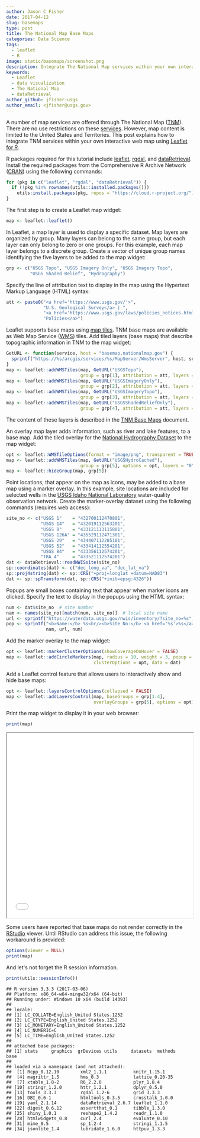```yaml
---
author: Jason C Fisher
date: 2017-04-12
slug: basemaps
type: post
title: The National Map Base Maps
categories: Data Science
tags:
  - leaflet
  - R
image: static/basemaps/screenshot.png
description: Integrate The National Map services within your own interactive web map using Leaflet for R.
keywords:
  - Leaflet
  - data visualization
  - The National Map
  - dataRetrieval
author_github: jfisher-usgs
author_email: <jfisher@usgs.gov>
---
```


A number of map services are offered through The National Map ([TNM](https://nationalmap.gov/)).
There are no use restrictions on these [services](https://viewer.nationalmap.gov/services/).
However, map content is limited to the United States and Territories.
This post explains how to integrate TNM services within your own interactive web map using
[Leaflet for R](https://rstudio.github.io/leaflet/).

R packages required for this tutorial include
[leaflet](https://CRAN.R-project.org/package=leaflet),
[rgdal](https://CRAN.R-project.org/package=rgdal), and
[dataRetrieval](https://CRAN.R-project.org/package=dataRetrieval).
Install the required packages from the Comprehensive R Archive Network ([CRAN](https://cran.r-project.org/))
using the following commands:


```r
for (pkg in c("leaflet", "rgdal", "dataRetrieval")) {
  if (!pkg %in% rownames(utils::installed.packages()))
    utils:install.packages(pkg, repos = "https://cloud.r-project.org/")
}
```


The first step is to create a Leaflet map widget:


```r
map <- leaflet::leaflet()
```


In Leaflet, a map layer is used to display a specific dataset.
Map layers are organized by group.
Many layers can belong to the same group, but each layer can only belong to zero or one groups.
For this example, each map layer belongs to a discrete group.
Create a vector of unique group names identifying the five layers to be added to the map widget:


```r
grp <- c("USGS Topo", "USGS Imagery Only", "USGS Imagery Topo",
         "USGS Shaded Relief", "Hydrography")
```

Specify the line of attribution text to display in the map using the Hypertext Markup Language (HTML) syntax:


```r
att <- paste0("<a href='https://www.usgs.gov/'>",
              "U.S. Geological Survey</a> | ",
              "<a href='https://www.usgs.gov/laws/policies_notices.html'>",
              "Policies</a>")
```

Leaflet supports base maps using [map tiles](https://www.mapbox.com/help/how-web-maps-work/).
TNM base maps are available as Web Map Service ([WMS](https://en.wikipedia.org/wiki/Web_Map_Service)) tiles.
Add tiled layers (base maps) that describe topographic information in TNM to the map widget:


```r
GetURL <- function(service, host = "basemap.nationalmap.gov") {
  sprintf("https://%s/arcgis/services/%s/MapServer/WmsServer", host, service)
}
map <- leaflet::addWMSTiles(map, GetURL("USGSTopo"),
                            group = grp[1], attribution = att, layers = "0")
map <- leaflet::addWMSTiles(map, GetURL("USGSImageryOnly"),
                            group = grp[2], attribution = att, layers = "0")
map <- leaflet::addWMSTiles(map, GetURL("USGSImageryTopo"),
                            group = grp[3], attribution = att, layers = "0")
map <- leaflet::addWMSTiles(map, GetURL("USGSShadedReliefOnly"),
                            group = grp[4], attribution = att, layers = "0")
```

The content of these layers is described in the
[TNM Base Maps](https://viewer.nationalmap.gov/help/3.0%20TNM%20Base%20Maps.htm) document.

An overlay map layer adds information, such as river and lake features, to a base map.
Add the tiled overlay for the [National Hydrography Dataset](https://nhd.usgs.gov/) to the map widget:


```r
opt <- leaflet::WMSTileOptions(format = "image/png", transparent = TRUE)
map <- leaflet::addWMSTiles(map, GetURL("USGSHydroCached"),
                            group = grp[5], options = opt, layers = "0")
map <- leaflet::hideGroup(map, grp[5])
```

Point locations, that appear on the map as icons, may be added to a base map using a marker overlay.
In this example, site locations are included for selected wells in the
[USGS Idaho National Laboratory](https://id.water.usgs.gov/INL/)
water-quality observation network.
Create the marker-overlay dataset using the following commands (requires web access):


```r
site_no <- c("USGS 1"    = "432700112470801",
             "USGS 14"   = "432019112563201",
             "USGS 8"    = "433121113115801",
             "USGS 126A" = "435529112471301",
             "USGS 29"   = "434407112285101",
             "USGS 52"   = "433414112554201",
             "USGS 84"   = "433356112574201",
             "TRA 4"     = "433521112574201")
dat <- dataRetrieval::readNWISsite(site_no)
sp::coordinates(dat) <- c("dec_long_va", "dec_lat_va")
sp::proj4string(dat) <- sp::CRS("+proj=longlat +datum=NAD83")
dat <- sp::spTransform(dat, sp::CRS("+init=epsg:4326"))
```

Popups are small boxes containing text that appear when marker icons are clicked.
Specify the text to display in the popups using the HTML syntax:


```r
num <- dat$site_no  # site number
nam <- names(site_no)[match(num, site_no)]  # local site name
url <- sprintf("https://waterdata.usgs.gov/nwis/inventory/?site_no=%s", num)
pop <- sprintf("<b>Name:</b> %s<br/><b>Site No:</b> <a href='%s'>%s</a>",
               nam, url, num)
```


Add the marker overlay to the map widget:


```r
opt <- leaflet::markerClusterOptions(showCoverageOnHover = FALSE)
map <- leaflet::addCircleMarkers(map, radius = 10, weight = 3, popup = pop,
                                 clusterOptions = opt, data = dat)
```

Add a Leaflet control feature that allows users to interactively show and hide base maps:


```r
opt <- leaflet::layersControlOptions(collapsed = FALSE)
map <- leaflet::addLayersControl(map, baseGroups = grp[1:4],
                                 overlayGroups = grp[5], options = opt)
```


Print the map widget to display it in your web browser:


```r
print(map)
```



<iframe seamless src="/static/basemaps/map/index.html" width="100%" height="500"></iframe>

Some users have reported that base maps do not render correctly in the
[RStudio](https://www.rstudio.com/) viewer.
Until RStudio can address this issue, the following workaround is provided:


```r
options(viewer = NULL)
print(map)
```

And let's not forget the R session information.


```r
print(utils::sessionInfo())
```

```
## R version 3.3.3 (2017-03-06)
## Platform: x86_64-w64-mingw32/x64 (64-bit)
## Running under: Windows 10 x64 (build 14393)
## 
## locale:
## [1] LC_COLLATE=English_United States.1252 
## [2] LC_CTYPE=English_United States.1252   
## [3] LC_MONETARY=English_United States.1252
## [4] LC_NUMERIC=C                          
## [5] LC_TIME=English_United States.1252    
## 
## attached base packages:
## [1] stats     graphics  grDevices utils     datasets  methods   base     
## 
## loaded via a namespace (and not attached):
##  [1] Rcpp_0.12.10        xml2_1.1.1          knitr_1.15.1       
##  [4] magrittr_1.5        hms_0.3             lattice_0.20-35    
##  [7] xtable_1.8-2        R6_2.2.0            plyr_1.8.4         
## [10] stringr_1.2.0       httr_1.2.1          dplyr_0.5.0        
## [13] tools_3.3.3         rgdal_1.2-6         grid_3.3.3         
## [16] DBI_0.6-1           htmltools_0.3.5     crosstalk_1.0.0    
## [19] yaml_2.1.14         dataRetrieval_2.6.7 leaflet_1.1.0      
## [22] digest_0.6.12       assertthat_0.1      tibble_1.3.0       
## [25] shiny_1.0.1         reshape2_1.4.2      readr_1.1.0        
## [28] htmlwidgets_0.8     curl_2.4            evaluate_0.10      
## [31] mime_0.5            sp_1.2-4            stringi_1.1.5      
## [34] jsonlite_1.4        lubridate_1.6.0     httpuv_1.3.3
```

